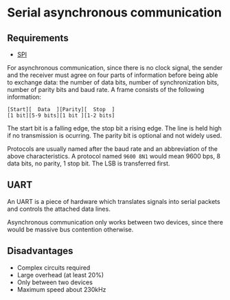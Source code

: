 # Serial asynchronous communication

## Requirements

* [SPI](spi.md)

For asynchronous communication, since there is no clock signal, the sender and
the receiver must agree on four parts of information before being able to
exchange data: the number of data bits, number of synchronization bits, number
of parity bits and baud rate. A frame consists of the following information:

```text
[Start][  Data  ][Parity][  Stop  ]
[1 bit][5-9 bits][1 bit ][1-2 bits]
```

The start bit is a falling edge, the stop bit a rising edge. The line is held
high if no transmission is ocurring. The parity bit is optional and not widely
used.

Protocols are usually named after the baud rate and an abbreviation of the
above characteristics. A protocol named `9600 8N1` would mean 9600 bps, 8 data
bits, no parity, 1 stop bit. The LSB is transferred first.

## UART

An UART is a piece of hardware which translates signals into serial packets and
controls the attached data lines.

Asynchronous communication only works between two devices, since there would be
massive bus contention otherwise.

## Disadvantages

* Complex circuits required
* Large overhead (at least 20%)
* Only between two devices
* Maximum speed about 230kHz
